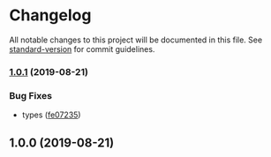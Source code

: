 # Changelog

All notable changes to this project will be documented in this file. See [standard-version](https://github.com/conventional-changelog/standard-version) for commit guidelines.

### [1.0.1](https://github.com/ematipico/runner/compare/v1.0.0...v1.0.1) (2019-08-21)


### Bug Fixes

* types ([fe07235](https://github.com/ematipico/runner/commit/fe07235))

## 1.0.0 (2019-08-21)
